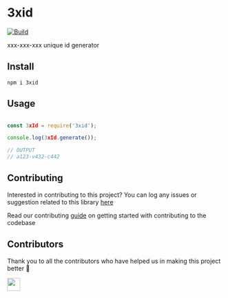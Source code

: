 # 3xid

[![Build](https://img.shields.io/travis/com/arshadkazmi42/3xid.svg)](https://travis-ci.com/arshadkazmi42/3xid/)

xxx-xxx-xxx unique id generator

## Install

```
npm i 3xid
```

## Usage

```javascript

const 3xId = require('3xid');

console.log(3xId.generate());

// OUTPUT
// a123-v432-c442

```

## Contributing

Interested in contributing to this project?
You can log any issues or suggestion related to this library [here](https://github.com/arshadkazmi42/3xid/issues/new)

Read our contributing [guide](CONTRIBUTING.md) on getting started with contributing to the codebase

## Contributors

Thank you to all the contributors who have helped us in making this project better :raised_hands:

<a href="https://github.com/arshadkazmi42"><img src="https://github.com/arshadkazmi42.png" width="30" /></a>
